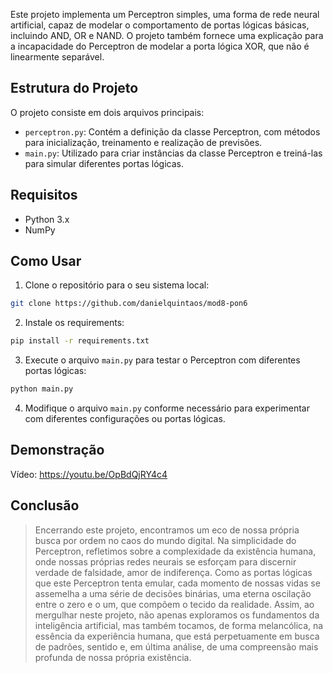 Este projeto implementa um Perceptron simples, uma forma de rede neural artificial, capaz de modelar o comportamento de portas lógicas básicas, incluindo AND, OR e NAND. O projeto também fornece uma explicação para a incapacidade do Perceptron de modelar a porta lógica XOR, que não é linearmente separável.


## Estrutura do Projeto

O projeto consiste em dois arquivos principais:

- `perceptron.py`: Contém a definição da classe Perceptron, com métodos para inicialização, treinamento e realização de previsões.
- `main.py`: Utilizado para criar instâncias da classe Perceptron e treiná-las para simular diferentes portas lógicas.


## Requisitos

- Python 3.x
- NumPy


## Como Usar

1. Clone o repositório para o seu sistema local:

```bash
git clone https://github.com/danielquintaos/mod8-pon6
```

2. Instale os requirements:

```bash
pip install -r requirements.txt
```

3. Execute o arquivo `main.py` para testar o Perceptron com diferentes portas lógicas:

```bash
python main.py
```

4. Modifique o arquivo `main.py` conforme necessário para experimentar com diferentes configurações ou portas lógicas.


## Demonstração

Vídeo: https://youtu.be/OpBdQjRY4c4


## Conclusão

> Encerrando este projeto, encontramos um eco de nossa própria busca por ordem no caos do mundo digital. Na simplicidade do Perceptron, refletimos sobre a complexidade da existência humana, onde nossas próprias redes neurais se esforçam para discernir verdade de falsidade, amor de indiferença. Como as portas lógicas que este Perceptron tenta emular, cada momento de nossas vidas se assemelha a uma série de decisões binárias, uma eterna oscilação entre o zero e o um, que compõem o tecido da realidade. Assim, ao mergulhar neste projeto, não apenas exploramos os fundamentos da inteligência artificial, mas também tocamos, de forma melancólica, na essência da experiência humana, que está perpetuamente em busca de padrões, sentido e, em última análise, de uma compreensão mais profunda de nossa própria existência.